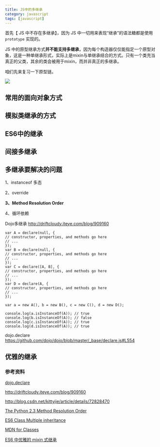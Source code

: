 ```yaml
---
title: JS中的多继承
category: javascript
tags: [javascript]
---
```


首先【 JS 中不存在多继承】，因为 JS 中一切用来表现“继承”的语法糖都是使用 `prototype` 实现的。

JS 中的原型继承方式**并不能支持多继承**，因为每个构造器仅仅能指定一个原型对象，这是一种单继承形式，实际上是mixin与单继承结合的方式。只有一个类充当真正的父类，其余的类会被用于mixin，而并非真正的多继承。

咱们先来复习一下原型链。

<!-- more -->

<img src="/images/captures/20170122_proto.jpg">

## 常用的面向对象方式



## 模拟类继承的方式



## ES6中的继承



## 间接多继承



## 多继承要解决的问题

1、instanceof 多态

2、override

**3、Method Resolution Order**

4、循环依赖



Dojo多继承 http://driftcloudy.iteye.com/blog/909160

```
var A = declare(null, {
// constructor, properties, and methods go here
// ...
});
var B = declare(null, {
// constructor, properties, and methods go here
// ...
});
var C = declare([A, B], {
// constructor, properties, and methods go here
// ...
});
var D = declare(A, {
// constructor, properties, and methods go here
// ...
});
 
var a = new A(), b = new B(), c = new C(), d = new D();
 
console.log(a.isInstanceOf(A)); // true
console.log(b.isInstanceOf(A)); // false
console.log(c.isInstanceOf(A)); // true
console.log(d.isInstanceOf(A)); // true
```

dojo.declare https://github.com/dojo/dojo/blob/master/_base/declare.js#L554



## 优雅的继承



### 参考资料

[dojo.declare](https://github.com/dojo/dojo/blob/master/_base/declare.js)

http://driftcloudy.iteye.com/blog/909160

http://blog.csdn.net/kittyjie/article/details/72828470

[The Python 2.3 Method Resolution Order](https://www.python.org/download/releases/2.3/mro/)

[ES6 Class Multiple inheritance](https://stackoverflow.com/questions/29879267/es6-class-multiple-inheritance)



[MDN for Classes](https://developer.mozilla.org/en-US/docs/Web/JavaScript/Reference/Classes)

[ES6 中优雅的 mixin 式继承](https://www.h5jun.com/post/mixin-in-es6.html)

